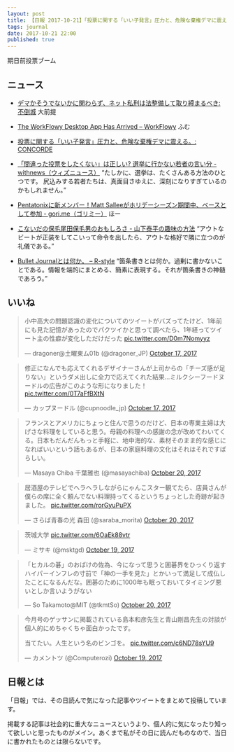 ```yaml
---
layout: post
title: 【日報 2017-10-21】「投票に関する「いい子発言」圧力と、危険な棄権デマに震える。」他
tags: journal
date: 2017-10-21 22:00
published: true
---
```

期日前投票ブーム

## ニュース

- [デマかそうでないかに関わらず、ネット私刑は法整備して取り締まるべき: 不倒城](http://mubou.seesaa.net/article/454265943.html)
大前提

- [The WorkFlowy Desktop App Has Arrived – WorkFlowy](https://blog.workflowy.com/2017/10/19/the-workflowy-desktop-app-has-arrived/)
ふむ

- [投票に関する「いい子発言」圧力と、危険な棄権デマに震える。: CONCORDE](http://concorde.air-nifty.com/first/2017/10/senkyo.html)


- [「間違った投票をしたくない」は正しい? 選挙に行かない若者の言い分 - withnews（ウィズニュース）](https://withnews.jp/article/f0171021004qq000000000000000W03j10101qq000016117A)
“たしかに、選挙は、たくさんある方法のひとつです。 尻込みする若者たちは、真面目さゆえに、深刻になりすぎているのかもしれません。”

- [Pentatonixに新メンバー！Matt Salleeがホリデーシーズン期間中、ベースとして参加 - gori.me（ゴリミー）](https://gori.me/acappella/pentatonix/100367)
ほー

- [こないだの保毛尾田保毛男のおもしろさ - 山下泰平の趣味の方法](http://cocolog-nifty.hatenablog.com/entry/2017/10/18/192400)
“アウトなビートが正装をしてこいって命令を出したら、アウトな格好で隣に立つのが礼儀である。”


- [Bullet Journalとは何か。 – R-style](https://rashita.net/blog/?p=23125)
“箇条書きとは何か。過剰に書かないことである。情報を端的にまとめる、簡素に表現する。それが箇条書きの神髄であろう。”



## いいね

 
<blockquote class="twitter-tweet"><p lang="ja" dir="ltr">小中高大の問題認識の変化についてのツイートがバズってたけど、1年前にも見た記憶があったのでパクツイかと思って調べたら、1年経ってツイート主の性癖が変化しただけだった <a href="https://t.co/D0m7Nomyyz">pic.twitter.com/D0m7Nomyyz</a></p>&mdash; dragoner@土曜東ム01b (@dragoner_JP) <a href="https://twitter.com/dragoner_JP/status/920144564538580993?ref_src=twsrc%5Etfw">October 17, 2017</a></blockquote>
<script async src="//platform.twitter.com/widgets.js" charset="utf-8"></script>


<blockquote class="twitter-tweet"><p lang="ja" dir="ltr">修正になんでも応えてくれるデザイナーさんが上司からの「チーズ感が足りない」というダメ出しに全力で応えてくれた結果…ミルクシーフードヌードルの広告がこのような形になりました！ <a href="https://t.co/0T7aFfBXtN">pic.twitter.com/0T7aFfBXtN</a></p>&mdash; カップヌードル (@cupnoodle_jp) <a href="https://twitter.com/cupnoodle_jp/status/920150441207332864?ref_src=twsrc%5Etfw">October 17, 2017</a></blockquote>
<script async src="//platform.twitter.com/widgets.js" charset="utf-8"></script>


<blockquote class="twitter-tweet"><p lang="ja" dir="ltr">フランスとアメリカにちょっと住んで思うのだけど、日本の専業主婦は大げさな料理をしていると思う。母親の料理への感謝の念が改めてわいてくる。日本もだんだんもっと手軽に、地中海的な、素材そのまま的な感じになればいいという話もあるが、日本の家庭料理の文化はそれはそれですばらしい。</p>&mdash; Masaya Chiba 千葉雅也 (@masayachiba) <a href="https://twitter.com/masayachiba/status/921174669390176256?ref_src=twsrc%5Etfw">October 20, 2017</a></blockquote>
<script async src="//platform.twitter.com/widgets.js" charset="utf-8"></script>


<blockquote class="twitter-tweet"><p lang="ja" dir="ltr">居酒屋のテレビでヘラヘラしながらにゃんこスター観てたら、店員さんが僕らの席に全く頼んでない料理持ってくるというちょっとした奇跡が起きました。 <a href="https://t.co/rorGyuPuPX">pic.twitter.com/rorGyuPuPX</a></p>&mdash; さらば青春の光 森田 (@saraba_morita) <a href="https://twitter.com/saraba_morita/status/921398361411825664?ref_src=twsrc%5Etfw">October 20, 2017</a></blockquote>
<script async src="//platform.twitter.com/widgets.js" charset="utf-8"></script>


<blockquote class="twitter-tweet"><p lang="ja" dir="ltr">茨城大学 <a href="https://t.co/6OaEk88vtr">pic.twitter.com/6OaEk88vtr</a></p>&mdash; ミサキ (@msktgd) <a href="https://twitter.com/msktgd/status/920931748090744832?ref_src=twsrc%5Etfw">October 19, 2017</a></blockquote>
<script async src="//platform.twitter.com/widgets.js" charset="utf-8"></script>


<blockquote class="twitter-tweet"><p lang="ja" dir="ltr">「ヒカルの碁」のおばけの佐為、今になって思うと囲碁界をひっくり返すハイパーインフレの寸前で「神の一手を見た」とかいって満足して成仏したことになるんだな。囲碁のために1000年も眠っておいてタイミング悪いとしか言いようがない</p>&mdash; So Takamoto@MIT (@tkmtSo) <a href="https://twitter.com/tkmtSo/status/921186850299109376?ref_src=twsrc%5Etfw">October 20, 2017</a></blockquote>
<script async src="//platform.twitter.com/widgets.js" charset="utf-8"></script>


<blockquote class="twitter-tweet"><p lang="ja" dir="ltr">今月号のゲッサンに掲載されている島本和彦先生と青山剛昌先生の対談が個人的にめちゃくちゃ面白かったです。

当てたい。人生という名のビンゴを。 <a href="https://t.co/c6ND78sYU9">pic.twitter.com/c6ND78sYU9</a></p>&mdash; カメントツ (@Computerozi) <a href="https://twitter.com/Computerozi/status/920851859337646080?ref_src=twsrc%5Etfw">October 19, 2017</a></blockquote>
<script async src="//platform.twitter.com/widgets.js" charset="utf-8"></script>


## 日報とは

「日報」では、その日読んで気になった記事やツイートをまとめて投稿しています。

掲載する記事は社会的に重大なニュースというより、個人的に気になったり知って欲しいと思ったものがメイン。あくまで私がその日に読んだものなので、当日に書かれたものとは限らないです。